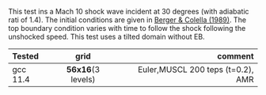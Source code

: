 
This test ins a Mach 10 shock wave incident at 30 degrees (with adiabatic rati of 1.4).
 The initial conditions are given in [Berger & Colella (1989)](https://doi.org/10.1016/0021-9991(89)90035-1). The top boundary condition varies with time to follow the shock following the
unshocked speed. This test uses a tilted domain without EB.

Tested       |          grid | comment
:----------- |:-------------:| -----------:
gcc 11.4     | **56x16**(3 levels)        |  Euler,MUSCL 200 teps (t=0.2), AMR



